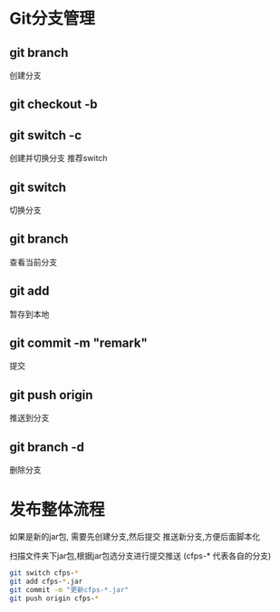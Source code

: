 # Git分支管理
## git branch <name>
创建分支
## git checkout -b <name>
## git switch -c <name>
创建并切换分支  推荐switch
## git switch <name>
切换分支
## git branch 
查看当前分支
## git add <file>
暂存到本地
## git commit -m "remark"
提交
## git push origin <branch>
推送到分支
## git branch -d <branch>
删除分支


# 发布整体流程
如果是新的jar包, 需要先创建分支,然后提交 推送新分支,方便后面脚本化

扫描文件夹下jar包,根据jar包选分支进行提交推送 (cfps-* 代表各自的分支)
```bash  
git switch cfps-*
git add cfps-*.jar
git commit -m "更新cfps-*.jar"
git push origin cfps-* 
``` 